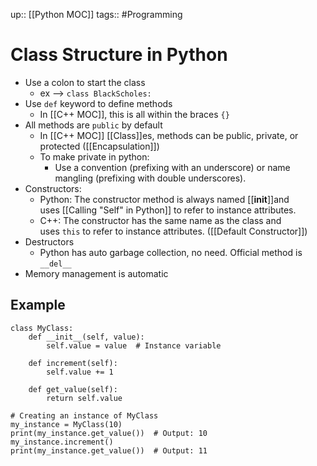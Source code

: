 up:: [[Python MOC]]
tags:: #Programming 
# Class Structure in Python
- Use a colon to start the class
	- ex --> `class BlackScholes:`
- Use `def` keyword to define methods
	- In [[C++ MOC]], this is all within the braces `{}`
- All methods are `public` by default
	- In [[C++ MOC]] [[Class]]es, methods can be public, private, or protected ([[Encapsulation]])
	- To make private in python:
		- Use a convention (prefixing with an underscore) or name mangling (prefixing with double underscores).
- Constructors:
	- Python: The constructor method is always named [[__init__]]and uses [[Calling "Self" in Python]] to refer to instance attributes.
	- C++: The constructor has the same name as the class and uses `this` to refer to instance attributes. ([[Default Constructor]])
- Destructors
	- Python has auto garbage collection, no need. Official method is `__del__`
- Memory management is automatic
## Example
```
class MyClass:
    def __init__(self, value):
        self.value = value  # Instance variable

    def increment(self):
        self.value += 1

    def get_value(self):
        return self.value

# Creating an instance of MyClass
my_instance = MyClass(10)
print(my_instance.get_value())  # Output: 10
my_instance.increment()
print(my_instance.get_value())  # Output: 11
```
